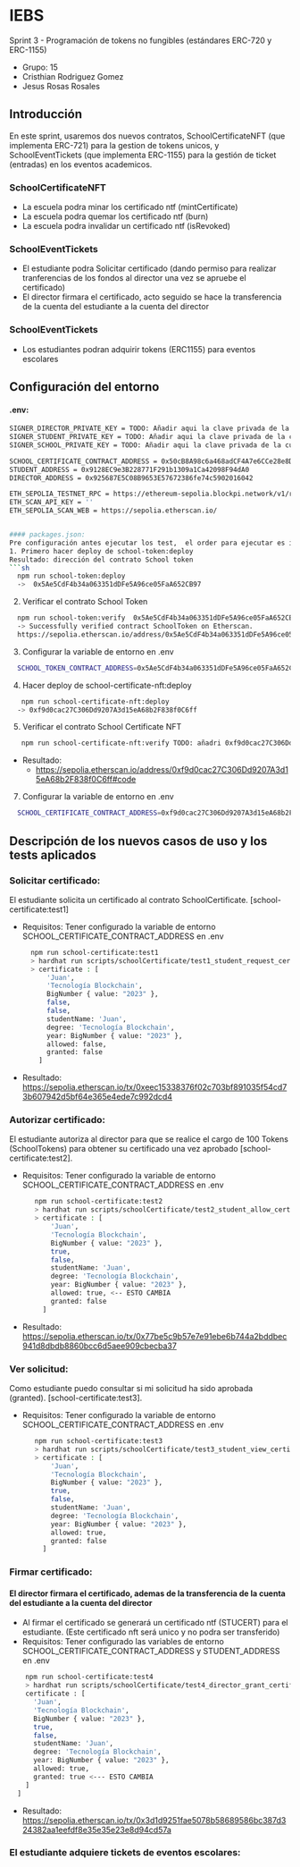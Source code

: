 # IEBS

Sprint 3 - Programación de tokens no fungibles (estándares ERC-720 y ERC-1155)
- Grupo: 15
- Cristhian Rodriguez Gomez
- Jesus Rosas Rosales

## Introducción
En este sprint, usaremos dos nuevos contratos, SchoolCertificateNFT  (que implementa ERC-721) para la gestion de tokens unicos, 
y SchoolEventTickets  (que implementa ERC-1155) para la gestión de ticket (entradas) en los eventos academicos.

### SchoolCertificateNFT
- La escuela podra minar los certificado ntf (mintCertificate)
- La escuela podra quemar los certificado ntf (burn)
- La escuela podra invalidar un certificado ntf (isRevoked)

### SchoolEventTickets
- El estudiante  podra Solicitar certificado (dando permiso para realizar tranferencias de los fondos al director una vez se apruebe el certificado)
- El director firmara el certificado, acto seguido se hace la transferencia de la cuenta del estudiante a la cuenta del director

### SchoolEventTickets
- Los estudiantes podran adquirir tokens (ERC1155) para eventos escolares

## Configuración del entorno
#### .env:
```sh
SIGNER_DIRECTOR_PRIVATE_KEY = TODO: Añadir aqui la clave privada de la cuenta
SIGNER_STUDENT_PRIVATE_KEY = TODO: Añadir aqui la clave privada de la cuenta
SIGNER_SCHOOL_PRIVATE_KEY = TODO: Añadir aqui la clave privada de la cuenta

SCHOOL_CERTIFICATE_CONTRACT_ADDRESS = 0x50cB8A98c6a468adCF4A7e6CCe28e8DebA34D3F3 ('TOBE CONFIGURED AFTER run script school-certificate:deploy')
STUDENT_ADDRESS = 0x9128EC9e3B228771F291b1309a1Ca42098F94dA0
DIRECTOR_ADDRESS = 0x925687E5C08B9653E57672386fe74c5902016042

ETH_SEPOLIA_TESTNET_RPC = https://ethereum-sepolia.blockpi.network/v1/rpc/public
ETH_SCAN_API_KEY = ''
ETH_SEPOLIA_SCAN_WEB = https://sepolia.etherscan.io/


#### packages.json:
Pre configuración antes ejecutar los test,  el order para ejecutar es importante (Ya que SchoolCertificate depende de SchoolGrades ): 
1. Primero hacer deploy de school-token:deploy 
Resultado: dirección del contrato School token
```sh
  npm run school-token:deploy
  ->  0x5Ae5CdF4b34a063351dDFe5A96ce05FaA652CB97
```

2. Verificar el contrato School Token
```sh
  npm run school-token:verify  0x5Ae5CdF4b34a063351dDFe5A96ce05FaA652CB97
  -> Successfully verified contract SchoolToken on Etherscan.
  https://sepolia.etherscan.io/address/0x5Ae5CdF4b34a063351dDFe5A96ce05FaA652CB97#code
```

3. Configurar la variable de entorno en .env
```sh
  SCHOOL_TOKEN_CONTRACT_ADDRESS=0x5Ae5CdF4b34a063351dDFe5A96ce05FaA652CB97
```
4. Hacer deploy de school-certificate-nft:deploy 
```sh
   npm run school-certificate-nft:deploy
  -> 0xf9d0cac27C306Dd9207A3d15eA68b2F838f0C6ff
```
5. Verificar el contrato School Certificate NFT
```sh
   npm run school-certificate-nft:verify TODO: añadri 0xf9d0cac27C306Dd9207A3d15eA68b2F838f0C6ff
```
- Resultado: 
    - https://sepolia.etherscan.io/address/0xf9d0cac27C306Dd9207A3d15eA68b2F838f0C6ff#code
    
7. Configurar la variable de entorno en .env
```sh
  SCHOOL_CERTIFICATE_CONTRACT_ADDRESS=0xf9d0cac27C306Dd9207A3d15eA68b2F838f0C6ff
```

 
## Descripción de los nuevos casos de uso y los tests aplicados
  
 ### Solicitar certificado: 
  El estudiante solicita un certificado al contrato SchoolCertificate. [school-certificate:test1]
  
  - Requisitos: Tener configurado la variable de entorno SCHOOL_CERTIFICATE_CONTRACT_ADDRESS en .env
    ```sh
      npm run school-certificate:test1 
      > hardhat run scripts/schoolCertificate/test1_student_request_certificate.ts --network ethereum_sepolia_testnet_as_student
      > certificate : [
          'Juan',
          'Tecnología Blockchain',
          BigNumber { value: "2023" },
          false,
          false,
          studentName: 'Juan',
          degree: 'Tecnología Blockchain',
          year: BigNumber { value: "2023" },
          allowed: false,
          granted: false
        ]
    ```
  - Resultado: https://sepolia.etherscan.io/tx/0xeec15338376f02c703bf891035f54cd73b607942d5bf64e365e4ede7c992dcd4

  
 ### Autorizar certificado: 
 El estudiante autoriza al director para que se realice el cargo de 100 Tokens (SchoolTokens) para obtener su certificado una vez aprobado [school-certificate:test2].
   - Requisitos: Tener configurado la variable de entorno SCHOOL_CERTIFICATE_CONTRACT_ADDRESS en .env
   
     ```sh
        npm run school-certificate:test2
        > hardhat run scripts/schoolCertificate/test2_student_allow_certificate.ts --network ethereum_sepolia_testnet_as_student
        > certificate : [
            'Juan',
            'Tecnología Blockchain',
            BigNumber { value: "2023" },
            true,
            false,
            studentName: 'Juan',
            degree: 'Tecnología Blockchain',
            year: BigNumber { value: "2023" },
            allowed: true, <-- ESTO CAMBIA 
            granted: false
          ]
      ```
- Resultado: https://sepolia.etherscan.io/tx/0x77be5c9b57e7e91ebe6b744a2bddbec941d8dbdb8860bcc6d5aee909cbecba37


### Ver solicitud: 
  Como estudiante puedo consultar si mi solicitud ha sido aprobada (granted). [school-certificate:test3].
  - Requisitos: Tener configurado la variable de entorno SCHOOL_CERTIFICATE_CONTRACT_ADDRESS en .env
     ```sh
        npm run school-certificate:test3
        > hardhat run scripts/schoolCertificate/test3_student_view_certificate.ts --network ethereum_sepolia_testnet_as_student
        > certificate : [
            'Juan',
            'Tecnología Blockchain',
            BigNumber { value: "2023" },
            true,
            false,
            studentName: 'Juan',
            degree: 'Tecnología Blockchain',
            year: BigNumber { value: "2023" },
            allowed: true,
            granted: false
          ]
    ```
  ### Firmar certificado: 
  #### El director firmara el certificado, ademas de la transferencia de la cuenta del estudiante a la cuenta del director
  - Al firmar el certificado se generará un certificado ntf (STUCERT) para el estudiante. (Este certificado nft será unico y no podra ser transferido)
  - Requisitos: Tener configurado las variables de entorno SCHOOL_CERTIFICATE_CONTRACT_ADDRESS y STUDENT_ADDRESS en .env
    
  ```sh
      npm run school-certificate:test4
      > hardhat run scripts/schoolCertificate/test4_director_grant_certificate.ts --network ethereum_sepolia_testnet_as_director
      certificate : [
        'Juan',
        'Tecnología Blockchain',
        BigNumber { value: "2023" },
        true,
        false,
        studentName: 'Juan',
        degree: 'Tecnología Blockchain',
        year: BigNumber { value: "2023" },
        allowed: true,
        granted: true <--- ESTO CAMBIA
      ]
    ]
  ```
   - Resultado: https://sepolia.etherscan.io/tx/0x3d1d9251fae5078b58689586bc387d324382aa1eefdf8e35e35e23e8d94cd57a



### El estudiante adquiere tickets de eventos escolares: 
   




